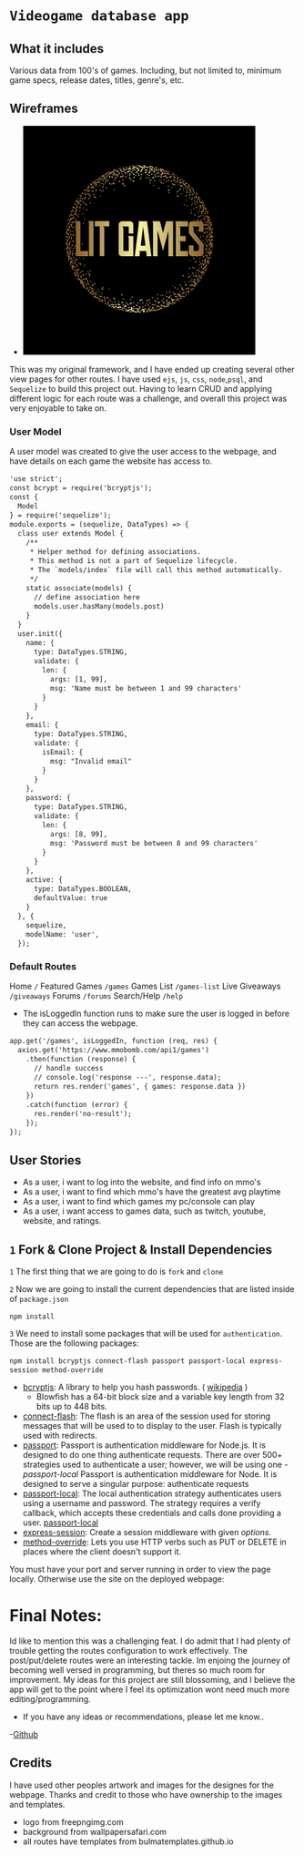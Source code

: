 # `Videogame database app`


## What it includes
Various data from 100's of games. Including, but not limited to,
minimum game specs, release dates, titles, genre's, etc.

## Wireframes
- ![excalidraw](/images/Screenshot%202023-06-07%20at%202.37.26%20AM.png)

This was my original framework, and I have ended up creating several other view pages for other routes. I have used `ejs`, `js`, `css`, `node`,`psql`, and `Sequelize` to build this project out. Having to learn CRUD and applying different logic for each route was a challenge, and overall this project was very enjoyable to take on.

### User Model
A user model was created to give the user access to the webpage, and have details on each game the website has access to.

```JS
'use strict';
const bcrypt = require('bcryptjs');
const {
  Model
} = require('sequelize');
module.exports = (sequelize, DataTypes) => {
  class user extends Model {
    /**
     * Helper method for defining associations.
     * This method is not a part of Sequelize lifecycle.
     * The `models/index` file will call this method automatically.
     */
    static associate(models) {
      // define association here
      models.user.hasMany(models.post)
    }
  }
  user.init({
    name: {
      type: DataTypes.STRING,
      validate: {
        len: {
          args: [1, 99],
          msg: 'Name must be between 1 and 99 characters'
        }
      }
    },
    email: {
      type: DataTypes.STRING,
      validate: {
        isEmail: {
          msg: "Invalid email"
        }
      }
    },
    password: {
      type: DataTypes.STRING,
      validate: {
        len: {
          args: [8, 99],
          msg: 'Password must be between 8 and 99 characters'
        }
      }
    },
    active: {
      type: DataTypes.BOOLEAN,
      defaultValue: true
    }
  }, {
    sequelize,
    modelName: 'user',
  });

```

### Default Routes
Home `/`
Featured Games `/games`
Games List `/games-list`
Live Giveaways  `/giveaways`
Forums `/forums`
Search/Help `/help`

- The isLoggedIn function runs to make sure the user is logged in before they can access the webpage.

```JS
app.get('/games', isLoggedIn, function (req, res) {
  axios.get('https://www.mmobomb.com/api1/games')
    .then(function (response) {
      // handle success
      // console.log('response ---', response.data);
      return res.render('games', { games: response.data })
    })
    .catch(function (error) {
      res.render('no-result');
    });
});

```


## User Stories
- As a user, i want to log into the website, and find info on mmo's
- As a user, i want to find which mmo's have the greatest avg playtime
- As a user, i want to find which games my pc/console can play
- As a user, i want access to games data, such as twitch, youtube, website, and ratings.

## `1` Fork & Clone Project & Install Dependencies
`1` The first thing that we are going to do is `fork` and `clone`

`2` Now we are going to install the current dependencies that are listed inside of `package.json`
```text
npm install
```

`3` We need to install some packages that will be used for `authentication`. Those are the following packages:

```text
npm install bcryptjs connect-flash passport passport-local express-session method-override
```
-  [bcryptjs](https://www.npmjs.com/package/bcryptjs): A library to help you hash passwords. ( [wikipedia](https://en.wikipedia.org/wiki/Bcrypt) ) 
    - Blowfish has a 64-bit block size and a variable key length from 32 bits up to 448 bits.
- [connect-flash](https://github.com/jaredhanson/connect-flash): The flash is an area of the session used for storing messages that will be used to to display to the user. Flash is typically used with redirects.
- [passport](https://www.passportjs.org/docs/): Passport is authentication middleware for Node.js. It is designed to do one thing authenticate requests. There are over 500+ strategies used to authenticate a user; however, we will be using one - *passport-local* Passport is authentication middleware for Node. It is designed to serve a singular purpose: authenticate requests
- [passport-local](http://www.passportjs.org/packages/passport-local/): The local authentication strategy authenticates users using a username and password. The strategy requires a verify callback, which accepts these credentials and calls done providing a user. [passport-local](http://www.passportjs.org/packages/passport-local/)
- [express-session](https://github.com/expressjs/session): Create a session middleware with given *options*.
- [method-override](https://github.com/expressjs/method-override): Lets you use HTTP verbs such as PUT or DELETE in places where the client doesn't support it.

You must have your port and server running in order to view the page locally. Otherwise use the site on the deployed webpage:

# Final Notes:
Id like to mention this was a challenging feat. I do admit that I had plenty of trouble getting the routes configuration to work effectively. The post/put/delete routes were an interesting tackle. Im enjoing the journey of becoming well versed in programming, but theres so much room for improvement. My ideas for this project are still blossoming, and I believe the app will get to the point where I feel its optimization wont need much more editing/programming.

- If you have any ideas or recommendations, please let me know..

-[Github](github.com/Epaiva14)

## Credits

I have used other peoples artwork and images for the designes for the webpage. Thanks and credit to those who have ownership to the images and templates.

- logo from freepngimg.com
- background from wallpapersafari.com
- all routes have templates from bulmatemplates.github.io